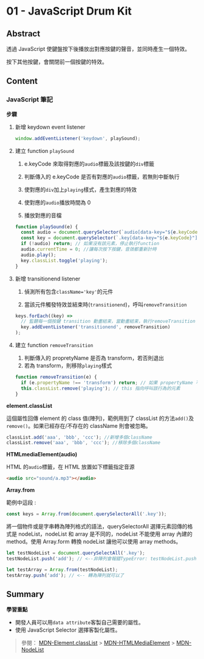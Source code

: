 # 01 - JavaScript Drum Kit

## Abstract

透過 JavaScript 使鍵盤按下後播放出對應按鍵的聲音，並同時產生一個特效。

按下其他按鍵，會關閉前一個按鍵的特效。

## Content

### JavaScript 筆記

**步驟**

1. 新增 keydown event listener

   ```javascript
   window.addEventListener('keydown', playSound);
   ```

2. 建立 function `playSound`

   1. e.keyCode 來取得對應的`audio`標籤及該按鍵的`div`標籤

   2. 判斷傳入的 e.keyCode 是否有對應的`audio`標籤，若無則中斷執行

   3. 使對應的`div`加上`playing`樣式，產生對應的特效

   4. 使對應的`audio`播放時間為 0

   5. 播放對應的音檔

   ```javascript
   function playSound(e) {
     const audio = document.querySelector(`audio[data-key="${e.keyCode}"]`);
     const key = document.querySelector(`.key[data-key="${e.keyCode}"]`);
     if (!audio) return; // 如果沒有該元素，停止執行function
     audio.currentTime = 0; //讓每次按下按鍵，音效都重新計時
     audio.play();
     key.classList.toggle('playing');
   }
   ```

3. 新增 transitionend listener

   1. 偵測所有包含`className='key'`的元件

   2. 當該元件觸發特效並結束時(`transitionend`)，呼叫`removeTransition`

   ```javascript
   keys.forEach((key) =>
     // 監聽每一個按鍵 transition 動畫結束，當動畫結束，執行removeTransition
     key.addEventListener('transitionend', removeTransition)
   );
   ```

4. 建立 function `removeTransition`

   1. 判斷傳入的 propretyName 是否為 transform，若否則退出
   2. 若為 transform，則移除`playing`樣式

   ```javascript
   function removeTransition(e) {
     if (e.propertyName !== 'transform') return; // 如果 propertyName 不是 transform 行為，略過它
     this.classList.remove('playing'); // this 指向呼叫該行為的元素
   }
   ```

**element.classList**

這個屬性回傳 element 的 class 值(陣列)，範例用到了 classList 的方法`add()`及`remove()`。如果已經存在/不存在的 className 則會被忽略。

```javascript
classList.add('aaa', 'bbb', 'ccc'); //新增多個className
classList.remove('aaa', 'bbb', 'ccc'); //移除多個className
```

**HTMLmediaElement(audio)**

HTML 的`audio`標籤，在 HTML 放置如下標籤指定音源

```html
<audio src="sound/a.mp3"></audio>
```

**Array.from**

範例中這段 :

```javascript
const keys = Array.from(document.querySelectorAll('.key'));
```

將一個物件或是字串轉為陣列格式的語法，querySelectorAll 選擇元素回傳的格式是 nodeList，nodeList 和 array 是不同的，nodeList 不能使用 array 內建的 method。使用 Array.form 轉換 nodeList 讓他可以使用 array methods。

```javascript
let testNodeList = document.querySelectAll('.key');
testNodeList.push('add'); // <--非陣列會報錯TypeError: testNodeList.push is not a function

let testArray = Array.from(testNodeList);
testArray.push('add'); // <-- 轉為陣列就可以了
```

## Summary

**學習重點**

- 開發人員可以用`data attribute`客製自己需要的屬性。
- 使用 JavaScript Selector 選擇客製化屬性。

> 參閱：
> [MDN-Element.classList](https://developer.mozilla.org/en-US/docs/Web/API/Element/classList) > [MDN-HTMLMediaElement](https://developer.mozilla.org/en-US/docs/Web/API/HTMLMediaElement) > [MDN-NodeList](https://developer.mozilla.org/en-US/docs/Web/API/NodeList)
